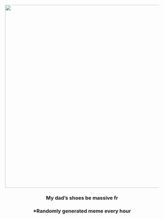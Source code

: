 <p align="center">
        <img src="https://i.redd.it/cx4zzyfsays81.jpg" width="600" height="600">
        </p>
        <h3 align="center">My dad’s shoes be massive fr</h3>
        <h3 align="center">*Randomly generated meme every hour</h3>
    
